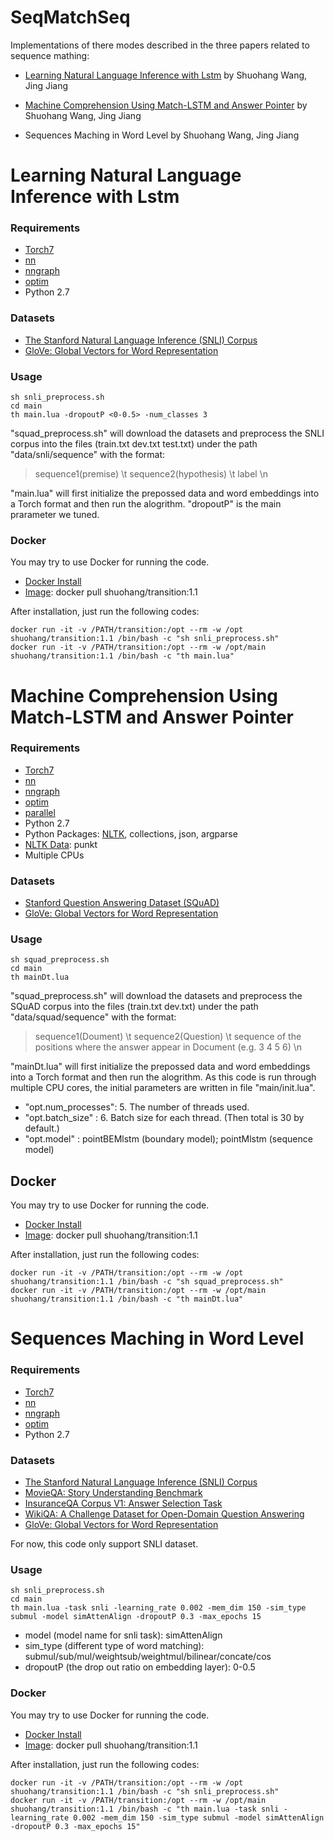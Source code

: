 # SeqMatchSeq
Implementations of there modes described in the three papers related to sequence mathing:

- [Learning Natural Language Inference with Lstm](https://arxiv.org/abs/1512.08849) by Shuohang Wang, Jing Jiang

- [Machine Comprehension Using Match-LSTM and Answer Pointer](https://arxiv.org/abs/1608.07905) by Shuohang Wang, Jing Jiang

- Sequences Maching in Word Level by Shuohang Wang, Jing Jiang

# Learning Natural Language Inference with Lstm

### Requirements
- [Torch7](https://github.com/torch/torch7)
- [nn](https://github.com/torch/nn)
- [nngraph](https://github.com/torch/nngraph)
- [optim](https://github.com/torch/optim)
- Python 2.7

### Datasets
- [The Stanford Natural Language Inference (SNLI) Corpus](http://nlp.stanford.edu/projects/snli/)
- [GloVe: Global Vectors for Word Representation](http://nlp.stanford.edu/data/glove.840B.300d.zip)

### Usage
```
sh snli_preprocess.sh
cd main
th main.lua -dropoutP <0-0.5> -num_classes 3
```

"squad_preprocess.sh" will download the datasets and preprocess the SNLI corpus into the files 
(train.txt dev.txt test.txt) under the path "data/snli/sequence" with the format:

>sequence1(premise) \t sequence2(hypothesis) \t label \n

"main.lua" will first initialize the prepossed data and word embeddings into a Torch format and 
then run the alogrithm. "dropoutP" is the main prarameter we tuned.

### Docker
You may try to use Docker for running the code.
- [Docker Install](https://github.com/codalab/codalab-worksheets/wiki/Installing-Docker)
- [Image](https://hub.docker.com/r/shuohang/transition/): docker pull shuohang/transition:1.1

After installation, just run the following codes:
```
docker run -it -v /PATH/transition:/opt --rm -w /opt      shuohang/transition:1.1 /bin/bash -c "sh snli_preprocess.sh"
docker run -it -v /PATH/transition:/opt --rm -w /opt/main shuohang/transition:1.1 /bin/bash -c "th main.lua"
```
# Machine Comprehension Using Match-LSTM and Answer Pointer

### Requirements
- [Torch7](https://github.com/torch/torch7)
- [nn](https://github.com/torch/nn)
- [nngraph](https://github.com/torch/nngraph)
- [optim](https://github.com/torch/optim)
- [parallel](https://github.com/clementfarabet/lua---parallel)
- Python 2.7
- Python Packages: [NLTK](http://www.nltk.org/install.html), collections, json, argparse
- [NLTK Data](http://www.nltk.org/data.html): punkt
- Multiple CPUs

### Datasets
- [Stanford Question Answering Dataset (SQuAD)](https://rajpurkar.github.io/SQuAD-explorer/)
- [GloVe: Global Vectors for Word Representation](http://nlp.stanford.edu/data/glove.840B.300d.zip)

### Usage
```
sh squad_preprocess.sh
cd main
th mainDt.lua 
```

"squad_preprocess.sh" will download the datasets and preprocess the SQuAD corpus into the files 
(train.txt dev.txt) under the path "data/squad/sequence" with the format:

>sequence1(Doument) \t sequence2(Question) \t sequence of the positions where the answer appear 
in Document (e.g. 3 4 5 6)  \n

"mainDt.lua" will first initialize the prepossed data and word embeddings into a Torch format and 
then run the alogrithm. As this code is run through multiple CPU cores, the initial parameters are
written in file "main/init.lua". 

- "opt.num_processes": 5. The number of threads used.
- "opt.batch_size"   : 6. Batch size for each thread. (Then total is 30 by default.)
- "opt.model"        : pointBEMlstm (boundary model); pointMlstm (sequence model)

## Docker
You may try to use Docker for running the code.
- [Docker Install](https://github.com/codalab/codalab-worksheets/wiki/Installing-Docker)
- [Image](https://hub.docker.com/r/shuohang/transition/): docker pull shuohang/transition:1.1

After installation, just run the following codes:
```
docker run -it -v /PATH/transition:/opt --rm -w /opt      shuohang/transition:1.1 /bin/bash -c "sh squad_preprocess.sh"
docker run -it -v /PATH/transition:/opt --rm -w /opt/main shuohang/transition:1.1 /bin/bash -c "th mainDt.lua"
```

# Sequences Maching in Word Level
### Requirements
- [Torch7](https://github.com/torch/torch7)
- [nn](https://github.com/torch/nn)
- [nngraph](https://github.com/torch/nngraph)
- [optim](https://github.com/torch/optim)
- Python 2.7

### Datasets
- [The Stanford Natural Language Inference (SNLI) Corpus](http://nlp.stanford.edu/projects/snli/)
- [MovieQA: Story Understanding Benchmark](http://movieqa.cs.toronto.edu/home/)
- [InsuranceQA Corpus V1: Answer Selection Task](https://github.com/shuzi/insuranceQA)
- [WikiQA: A Challenge Dataset for Open-Domain Question Answering](https://www.microsoft.com/en-us/research/publication/wikiqa-a-challenge-dataset-for-open-domain-question-answering/)
- [GloVe: Global Vectors for Word Representation](http://nlp.stanford.edu/data/glove.840B.300d.zip)

For now, this code only support SNLI dataset.

### Usage
```
sh snli_preprocess.sh
cd main
th main.lua -task snli -learning_rate 0.002 -mem_dim 150 -sim_type submul -model simAttenAlign -dropoutP 0.3 -max_epochs 15
```
- model (model name for snli task): simAttenAlign
- sim_type (different type of word matching): submul/sub/mul/weightsub/weightmul/bilinear/concate/cos
- dropoutP (the drop out ratio on embedding layer): 0-0.5

### Docker
You may try to use Docker for running the code.
- [Docker Install](https://github.com/codalab/codalab-worksheets/wiki/Installing-Docker)
- [Image](https://hub.docker.com/r/shuohang/transition/): docker pull shuohang/transition:1.1

After installation, just run the following codes:
```
docker run -it -v /PATH/transition:/opt --rm -w /opt      shuohang/transition:1.1 /bin/bash -c "sh snli_preprocess.sh"
docker run -it -v /PATH/transition:/opt --rm -w /opt/main shuohang/transition:1.1 /bin/bash -c "th main.lua -task snli -learning_rate 0.002 -mem_dim 150 -sim_type submul -model simAttenAlign -dropoutP 0.3 -max_epochs 15"
```
